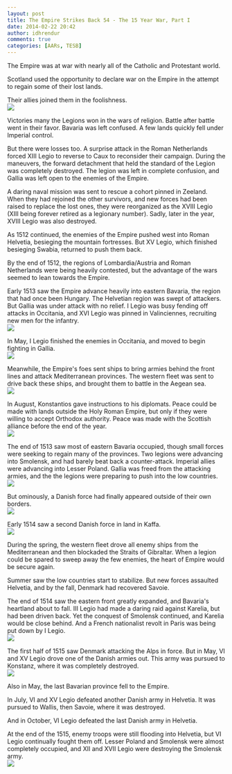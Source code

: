 ```yaml
---
layout: post
title: The Empire Strikes Back 54 - The 15 Year War, Part I
date: 2014-02-22 20:42
author: idhrendur
comments: true
categories: [AARs, TESB]
---
```

The Empire was at war with nearly all of the Catholic and Protestant world.  

Scotland used the opportunity to declare war on the Empire in the attempt to regain some of their lost lands.  

Their allies joined them in the foolishness.  
![](/assets/tesb_images/54-1.png)

Victories many the Legions won in the wars of religion. Battle after battle went in their favor. Bavaria was left confused. A few lands quickly fell under Imperial control.  

But there were losses too. A surprise attack in the Roman Netherlands forced XIII Legio to reverse to Caux to reconsider their campaign. During the maneuvers, the forward detachment that held the standard of the Legion was completely destroyed. The legion was left in complete confusion, and Gallia was left open to the enemies of the Empire.  

A daring naval mission was sent to rescue a cohort pinned in Zeeland. When they had rejoined the other survivors, and new forces had been raised to replace the lost ones, they were reorganized as the XVIII Legio (XIII being forever retired as a legionary number). Sadly, later in the year, XVIII Legio was also destroyed.  

As 1512 continued, the enemies of the Empire pushed west into Roman Helvetia, besieging the mountain fortresses. But XV Legio, which finished besieging Swabia, returned to push them back.  

By the end of 1512, the regions of Lombardia/Austria and Roman Netherlands were being heavily contested, but the advantage of the wars seemed to lean towards the Empire.  

Early 1513 saw the Empire advance heavily into eastern Bavaria, the region that had once been Hungary. The Helvetian region was swept of attackers. But Gallia was under attack with no relief. I Legio was busy fending off attacks in Occitania, and XVI Legio was pinned in Valinciennes, recruiting new men for the infantry.   
![](/assets/tesb_images/54-2.png)

In May, I Legio finished the enemies in Occitania, and moved to begin fighting in Gallia.  
![](/assets/tesb_images/54-3.png)

Meanwhile, the Empire's foes sent ships to bring armies behind the front lines and attack Mediterranean provinces. The western fleet was sent to drive back these ships, and brought them to battle in the Aegean sea.  
![](/assets/tesb_images/54-4.png)

In August, Konstantios gave instructions to his diplomats. Peace could be made with lands outside the Holy Roman Empire, but only if they were willing to accept Orthodox authority. Peace was made with the Scottish alliance before the end of the year.  
![](/assets/tesb_images/54-5.png)

The end of 1513 saw most of eastern Bavaria occupied, though small forces were seeking to regain many of the provinces. Two legions were advancing into Smolensk, and had barely beat back a counter-attack. Imperial allies were advancing into Lesser Poland. Gallia was freed from the attacking armies, and the the legions were preparing to push into the low countries.  
![](/assets/tesb_images/54-6.png)

But ominously, a Danish force had finally appeared outside of their own borders.  
![](/assets/tesb_images/54-7.png)

Early 1514 saw a second Danish force in land in Kaffa.  
![](/assets/tesb_images/54-8.png)

During the spring, the western fleet drove all enemy ships from the Mediterranean and then blockaded the Straits of Gibraltar. When a legion could be spared to sweep away the few enemies, the heart of Empire would be secure again.  

Summer saw the low countries start to stabilize. But new forces assaulted Helvetia, and by the fall, Denmark had recovered Savoie.  

The end of 1514 saw the eastern front greatly expanded, and Bavaria's heartland about to fall. III Legio had made a daring raid against Karelia, but had been driven back. Yet the conquest of Smolensk continued, and Karelia would be close behind. And a French nationalist revolt in Paris was being put down by I Legio.  
![](/assets/tesb_images/54-9.png)

The first half of 1515 saw Denmark attacking the Alps in force. But in May, VI and XV Legio drove one of the Danish armies out. This army was pursued to Konstanz, where it was completely destroyed.  
![](/assets/tesb_images/54-10.png)

Also in May, the last Bavarian province fell to the Empire.  

In July, VI and XV Legio defeated another Danish army in Helvetia. It was pursued to Wallis, then Savoie, where it was destroyed.  

And in October, VI Legio defeated the last Danish army in Helvetia.  

At the end of the 1515, enemy troops were still flooding into Helvetia, but VI Legio continually fought them off. Lesser Poland and Smolensk were almost completely occupied, and XII and XVII Legio were destroying the Smolensk army.  
![](/assets/tesb_images/54-11.png)

